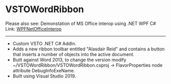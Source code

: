 # VSTOWordRibbon

Please also see:
Demonstation of MS Office interop using .NET WPF C# 
Link: [WPFNetOfficeInterop](https://github.com/alireid/WPFNetOfficeInterop "WPFNetOfficeInterop")

------------

- Custom VSTO .NET C# AddIn.
- Adds a new ribbon toolbar entitled "Alasdair Reid" and contains a button that inserts a number of objects into the active document.
- Built against Word 2013, to change the version modify ~/VSTOWordRibbon/VSTOWordRibbon.csproj -> FlavorProperties node attribute DebugInfoExeName.
- Built using Visual Studio 2019.